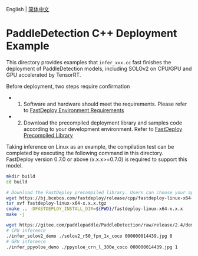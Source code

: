 English | [简体中文](README_CN.md)
# PaddleDetection C++ Deployment Example

This directory provides examples that `infer_xxx.cc` fast finishes the deployment of PaddleDetection models, including SOLOv2 on CPU/GPU and GPU accelerated by TensorRT.

Before deployment, two steps require confirmation

- 1. Software and hardware should meet the requirements. Please refer to [FastDeploy Environment Requirements](../../../../../../docs/en/build_and_install/download_prebuilt_libraries.md)
- 2. Download the precompiled deployment library and samples code according to your development environment. Refer to [FastDeploy Precompiled Library](../../../../../../docs/en/build_and_install/download_prebuilt_libraries.md)

Taking inference on Linux as an example, the compilation test can be completed by executing the following command in this directory. FastDeploy version 0.7.0 or above (x.x.x>=0.7.0) is required to support this model.

```bash
mkdir build
cd build

# Download the FastDeploy precompiled library. Users can choose your appropriate version in the `FastDeploy Precompiled Library` mentioned above
wget https://bj.bcebos.com/fastdeploy/release/cpp/fastdeploy-linux-x64-x.x.x.tgz
tar xvf fastdeploy-linux-x64-x.x.x.tgz
cmake .. -DFASTDEPLOY_INSTALL_DIR=${PWD}/fastdeploy-linux-x64-x.x.x
make -j

wget https://gitee.com/paddlepaddle/PaddleDetection/raw/release/2.4/demo/000000014439.jpg
# CPU inference
./infer_solov2_demo ./solov2_r50_fpn_1x_coco 000000014439.jpg 0
# GPU inference
./infer_ppyoloe_demo ./ppyoloe_crn_l_300e_coco 000000014439.jpg 1
```

